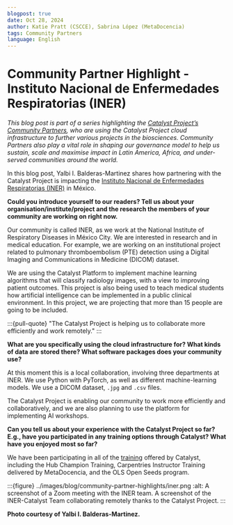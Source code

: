 ```yaml
---
blogpost: true
date: Oct 28, 2024
author: Katie Pratt (CSCCE), Sabrina López (MetaDocencia)
tags: Community Partners
language: English
---
```


# Community Partner Highlight - Instituto Nacional de Enfermedades Respiratorias (INER)

*This blog post is part of a series highlighting the [Catalyst Project’s Community Partners](../current-community-partners.md), who are using the Catalyst Project cloud infrastructure to further various projects in the biosciences. Community Partners also play a vital role in shaping our governance model to help us sustain, scale and maximise impact in Latin America, Africa, and under-served communities around the world.*

In this blog post, Yalbi I. Balderas-Martinez shares how partnering with the Catalyst Project is impacting the [Instituto Nacional de Enfermedades Respiratorias (INER)](http://iner.gob.mx) in México.

**Could you introduce yourself to our readers? Tell us about your organisation/institute/project and the research the members of your community are working on right now.**

Our community is called INER, as we work at the National Institute of Respiratory Diseases in México City. We are interested in research and in medical education. For example, we are working on an institutional project related to pulmonary thromboembolism (PTE) detection using a Digital Imaging and Communications in Medicine (DICOM) dataset. 

We are using the Catalyst Platform to implement machine learning algorithms that will classify radiology images, with a view to improving patient outcomes. This project is also being used to teach medical students how artificial intelligence can be implemented in a public clinical environment. In this project, we are projecting that more than 15 people are going to be included. 

:::{pull-quote}
"The Catalyst Project is helping us to collaborate more efficiently and work remotely."
:::

**What are you specifically using the cloud infrastructure for? What kinds of data are stored there? What software packages does your community use?**

At this moment this is a local collaboration, involving three departments at INER. We use Python with PyTorch, as well as different machine-learning models. We use a DICOM dataset, `.jpg` and `.csv` files.

The Catalyst Project is enabling our community to work more efficiently and collaboratively, and we are also planning to use the platform for implementing AI workshops.

**Can you tell us about your experience with the Catalyst Project so far? E.g., have you participated in any training options through Catalyst? What have you enjoyed most so far?**

We have been participating in all of the [training](../training.md) offered by Catalyst, including the Hub Champion Training, Carpentries Instructor Training delivered by MetaDocencia, and the OLS Open Seeds program.

:::{figure} ../images/blog/community-partner-highlights/iner.png
:alt: A screenshot of a Zoom meeting with the INER team.
A screenshot of the INER-Catalyst Team collaborating remotely thanks to the Catalyst Project.
:::

**Photo courtesy of Yalbi I. Balderas-Martinez.**
